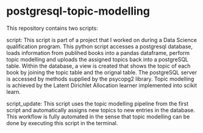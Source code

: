 # postgresql-topic-modelling
This repository contains two scripts:

script:
  This script is part of a project that I worked on during a Data Science qualification program.
  This python script accesses a postgresql database, loads information from publihed books into a pandas dataframe, perform topic modelling and uploads the assigned topics back into a postgreSQL table.
  Within the database, a view is created that shows the topic of each book by joining the topic table and the orignal table.
  The postgreSQL server is accessed by methods supplied by the psycopg2 library.
  Topic modelling is achieved by the Latent Dirichlet Allocation learner implemented into scikit learn.

script_update:
  This script uses the topic modelling pipeline from the first script and automatically assigns new topics to new entries in the database.
  This workflow is fully automated in the sense that topic modelling can be done by executing this script in the terminal.
